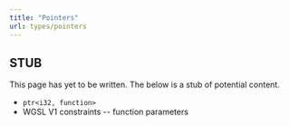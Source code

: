 ```yaml
---
title: "Pointers"
url: types/pointers
---
```


## STUB
This page has yet to be written. The below is a stub of potential content.

* `ptr<i32, function>`
* WGSL V1 constraints -- function parameters
